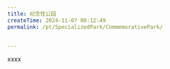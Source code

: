```yaml
---
title: 纪念性公园
createTime: 2024-11-07 00:12:49
permalink: /pt/SpecializedPark/CommemorativePark/


---
```


xxxx